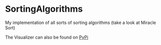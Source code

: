 # SortingAlgorithms

My implementation of all sorts of sorting algorithms (take a look at Miracle Sort)

The Visualizer can also be found on [PyPi](https://pypi.org/project/SortVisualization/)